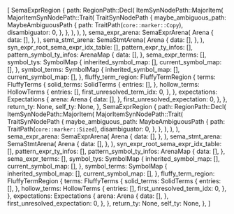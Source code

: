 [
    SemaExprRegion {
        path: RegionPath::Decl(
            ItemSynNodePath::MajorItem(
                MajorItemSynNodePath::Trait(
                    TraitSynNodePath {
                        maybe_ambiguous_path: MaybeAmbiguousPath {
                            path: TraitPath(`core::marker::Copy`),
                            disambiguator: 0,
                        },
                    },
                ),
            ),
        ),
        sema_expr_arena: SemaExprArena(
            Arena {
                data: [],
            },
        ),
        sema_stmt_arena: SemaStmtArena(
            Arena {
                data: [],
            },
        ),
        syn_expr_root_sema_expr_idx_table: [],
        pattern_expr_ty_infos: [],
        pattern_symbol_ty_infos: ArenaMap {
            data: [],
        },
        sema_expr_terms: [],
        symbol_tys: SymbolMap {
            inherited_symbol_map: [],
            current_symbol_map: [],
        },
        symbol_terms: SymbolMap {
            inherited_symbol_map: [],
            current_symbol_map: [],
        },
        fluffy_term_region: FluffyTermRegion {
            terms: FluffyTerms {
                solid_terms: SolidTerms {
                    entries: [],
                },
                hollow_terms: HollowTerms {
                    entries: [],
                    first_unresolved_term_idx: 0,
                },
            },
            expectations: Expectations {
                arena: Arena {
                    data: [],
                },
                first_unresolved_expectation: 0,
            },
        },
        return_ty: None,
        self_ty: None,
    },
    SemaExprRegion {
        path: RegionPath::Decl(
            ItemSynNodePath::MajorItem(
                MajorItemSynNodePath::Trait(
                    TraitSynNodePath {
                        maybe_ambiguous_path: MaybeAmbiguousPath {
                            path: TraitPath(`core::marker::Sized`),
                            disambiguator: 0,
                        },
                    },
                ),
            ),
        ),
        sema_expr_arena: SemaExprArena(
            Arena {
                data: [],
            },
        ),
        sema_stmt_arena: SemaStmtArena(
            Arena {
                data: [],
            },
        ),
        syn_expr_root_sema_expr_idx_table: [],
        pattern_expr_ty_infos: [],
        pattern_symbol_ty_infos: ArenaMap {
            data: [],
        },
        sema_expr_terms: [],
        symbol_tys: SymbolMap {
            inherited_symbol_map: [],
            current_symbol_map: [],
        },
        symbol_terms: SymbolMap {
            inherited_symbol_map: [],
            current_symbol_map: [],
        },
        fluffy_term_region: FluffyTermRegion {
            terms: FluffyTerms {
                solid_terms: SolidTerms {
                    entries: [],
                },
                hollow_terms: HollowTerms {
                    entries: [],
                    first_unresolved_term_idx: 0,
                },
            },
            expectations: Expectations {
                arena: Arena {
                    data: [],
                },
                first_unresolved_expectation: 0,
            },
        },
        return_ty: None,
        self_ty: None,
    },
]
